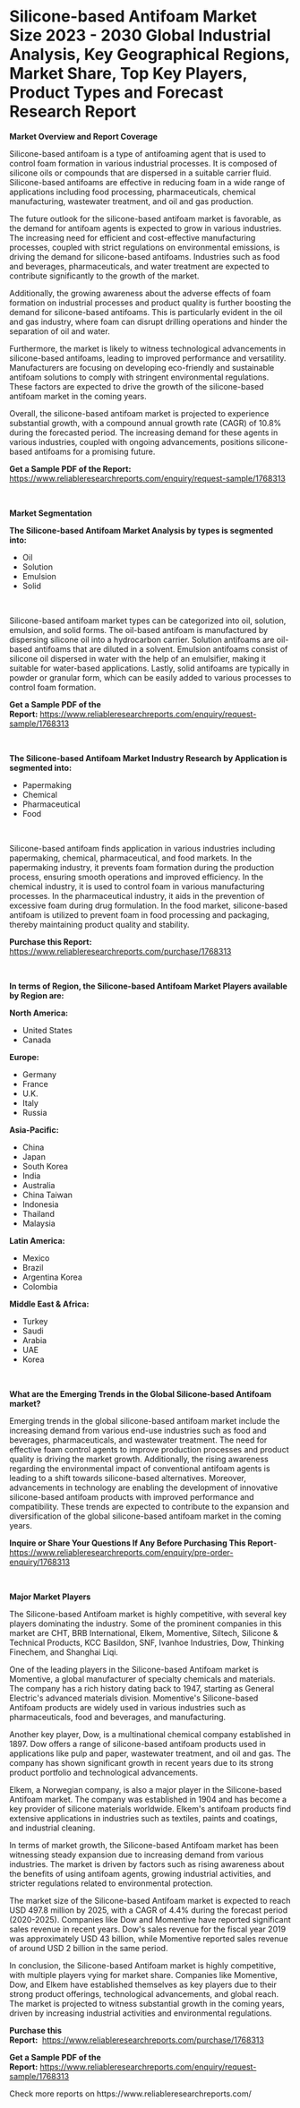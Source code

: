 <p><h1>Silicone-based Antifoam Market Size 2023 - 2030 Global Industrial Analysis, Key Geographical Regions, Market Share, Top Key Players, Product Types and Forecast Research Report</h1></p><p><strong>Market Overview and Report Coverage</strong></p>
<p><p>Silicone-based antifoam is a type of antifoaming agent that is used to control foam formation in various industrial processes. It is composed of silicone oils or compounds that are dispersed in a suitable carrier fluid. Silicone-based antifoams are effective in reducing foam in a wide range of applications including food processing, pharmaceuticals, chemical manufacturing, wastewater treatment, and oil and gas production.</p><p>The future outlook for the silicone-based antifoam market is favorable, as the demand for antifoam agents is expected to grow in various industries. The increasing need for efficient and cost-effective manufacturing processes, coupled with strict regulations on environmental emissions, is driving the demand for silicone-based antifoams. Industries such as food and beverages, pharmaceuticals, and water treatment are expected to contribute significantly to the growth of the market.</p><p>Additionally, the growing awareness about the adverse effects of foam formation on industrial processes and product quality is further boosting the demand for silicone-based antifoams. This is particularly evident in the oil and gas industry, where foam can disrupt drilling operations and hinder the separation of oil and water.</p><p>Furthermore, the market is likely to witness technological advancements in silicone-based antifoams, leading to improved performance and versatility. Manufacturers are focusing on developing eco-friendly and sustainable antifoam solutions to comply with stringent environmental regulations. These factors are expected to drive the growth of the silicone-based antifoam market in the coming years.</p><p>Overall, the silicone-based antifoam market is projected to experience substantial growth, with a compound annual growth rate (CAGR) of 10.8% during the forecasted period. The increasing demand for these agents in various industries, coupled with ongoing advancements, positions silicone-based antifoams for a promising future.</p></p>
<p><strong>Get a Sample PDF of the Report:</strong> <a href="https://www.reliableresearchreports.com/enquiry/request-sample/1768313">https://www.reliableresearchreports.com/enquiry/request-sample/1768313</a></p>
<p>&nbsp;</p>
<p><strong>Market Segmentation</strong></p>
<p><strong>The Silicone-based Antifoam Market Analysis by types is segmented into:</strong></p>
<p><ul><li>Oil</li><li>Solution</li><li>Emulsion</li><li>Solid</li></ul></p>
<p>&nbsp;</p>
<p><p>Silicone-based antifoam market types can be categorized into oil, solution, emulsion, and solid forms. The oil-based antifoam is manufactured by dispersing silicone oil into a hydrocarbon carrier. Solution antifoams are oil-based antifoams that are diluted in a solvent. Emulsion antifoams consist of silicone oil dispersed in water with the help of an emulsifier, making it suitable for water-based applications. Lastly, solid antifoams are typically in powder or granular form, which can be easily added to various processes to control foam formation.</p></p>
<p><strong>Get a Sample PDF of the Report:</strong>&nbsp;<a href="https://www.reliableresearchreports.com/enquiry/request-sample/1768313">https://www.reliableresearchreports.com/enquiry/request-sample/1768313</a></p>
<p>&nbsp;</p>
<p><strong>The Silicone-based Antifoam Market Industry Research by Application is segmented into:</strong></p>
<p><ul><li>Papermaking</li><li>Chemical</li><li>Pharmaceutical</li><li>Food</li></ul></p>
<p>&nbsp;</p>
<p><p>Silicone-based antifoam finds application in various industries including papermaking, chemical, pharmaceutical, and food markets. In the papermaking industry, it prevents foam formation during the production process, ensuring smooth operations and improved efficiency. In the chemical industry, it is used to control foam in various manufacturing processes. In the pharmaceutical industry, it aids in the prevention of excessive foam during drug formulation. In the food market, silicone-based antifoam is utilized to prevent foam in food processing and packaging, thereby maintaining product quality and stability.</p></p>
<p><strong>Purchase this Report:</strong>&nbsp; <a href="https://www.reliableresearchreports.com/purchase/1768313">https://www.reliableresearchreports.com/purchase/1768313</a></p>
<p>&nbsp;</p>
<p><strong>In terms of Region, the Silicone-based Antifoam Market Players available by Region are:</strong></p>
<p>
    <p> <strong> North America: </strong>
        <ul>
            <li>United States</li>
            <li>Canada</li>
        </ul>
        </p> 
    <p> <strong> Europe: </strong>
        <ul>
            <li>Germany</li>
            <li>France</li>
            <li>U.K.</li>
            <li>Italy</li>
            <li>Russia</li>
        </ul>
        </p> 
    <p> <strong> Asia-Pacific: </strong>
        <ul>
            <li>China</li>
            <li>Japan</li>
            <li>South Korea</li>
            <li>India</li>
            <li>Australia</li>
            <li>China Taiwan</li>
            <li>Indonesia</li>
            <li>Thailand</li>
            <li>Malaysia</li>
        </ul>
        </p> 
    <p> <strong> Latin America: </strong>
        <ul>
            <li>Mexico</li>
            <li>Brazil</li>
            <li>Argentina Korea</li>
            <li>Colombia</li>
        </ul>
        </p> 
    <p> <strong> Middle East & Africa: </strong>
        <ul>
            <li>Turkey</li>
            <li>Saudi</li>
            <li>Arabia</li>
            <li>UAE</li>
            <li>Korea</li>
        </ul>
    </p>
    </p>
<p>&nbsp;</p>
<p><strong>What are the Emerging Trends in the Global Silicone-based Antifoam market?</strong></p>
<p><p>Emerging trends in the global silicone-based antifoam market include the increasing demand from various end-use industries such as food and beverages, pharmaceuticals, and wastewater treatment. The need for effective foam control agents to improve production processes and product quality is driving the market growth. Additionally, the rising awareness regarding the environmental impact of conventional antifoam agents is leading to a shift towards silicone-based alternatives. Moreover, advancements in technology are enabling the development of innovative silicone-based antifoam products with improved performance and compatibility. These trends are expected to contribute to the expansion and diversification of the global silicone-based antifoam market in the coming years.</p></p>
<p><strong>Inquire or Share Your Questions If Any Before Purchasing This Report</strong>- <a href="https://www.reliableresearchreports.com/enquiry/pre-order-enquiry/1768313">https://www.reliableresearchreports.com/enquiry/pre-order-enquiry/1768313</a></p>
<p>&nbsp;</p>
<p><strong>Major Market Players</strong></p>
<p><p>The Silicone-based Antifoam market is highly competitive, with several key players dominating the industry. Some of the prominent companies in this market are CHT, BRB International, Elkem, Momentive, Siltech, Silicone & Technical Products, KCC Basildon, SNF, Ivanhoe Industries, Dow, Thinking Finechem, and Shanghai Liqi.</p><p>One of the leading players in the Silicone-based Antifoam market is Momentive, a global manufacturer of specialty chemicals and materials. The company has a rich history dating back to 1947, starting as General Electric's advanced materials division. Momentive's Silicone-based Antifoam products are widely used in various industries such as pharmaceuticals, food and beverages, and manufacturing.</p><p>Another key player, Dow, is a multinational chemical company established in 1897. Dow offers a range of silicone-based antifoam products used in applications like pulp and paper, wastewater treatment, and oil and gas. The company has shown significant growth in recent years due to its strong product portfolio and technological advancements.</p><p>Elkem, a Norwegian company, is also a major player in the Silicone-based Antifoam market. The company was established in 1904 and has become a key provider of silicone materials worldwide. Elkem's antifoam products find extensive applications in industries such as textiles, paints and coatings, and industrial cleaning.</p><p>In terms of market growth, the Silicone-based Antifoam market has been witnessing steady expansion due to increasing demand from various industries. The market is driven by factors such as rising awareness about the benefits of using antifoam agents, growing industrial activities, and stricter regulations related to environmental protection.</p><p>The market size of the Silicone-based Antifoam market is expected to reach USD 497.8 million by 2025, with a CAGR of 4.4% during the forecast period (2020-2025). Companies like Dow and Momentive have reported significant sales revenue in recent years. Dow's sales revenue for the fiscal year 2019 was approximately USD 43 billion, while Momentive reported sales revenue of around USD 2 billion in the same period.</p><p>In conclusion, the Silicone-based Antifoam market is highly competitive, with multiple players vying for market share. Companies like Momentive, Dow, and Elkem have established themselves as key players due to their strong product offerings, technological advancements, and global reach. The market is projected to witness substantial growth in the coming years, driven by increasing industrial activities and environmental regulations.</p></p>
<p><strong>Purchase this Report:</strong>&nbsp;&nbsp;<a href="https://www.reliableresearchreports.com/purchase/1768313">https://www.reliableresearchreports.com/purchase/1768313</a></p>
<p></p>
<p><strong>Get a Sample PDF of the Report:</strong>&nbsp;<a href="https://www.reliableresearchreports.com/enquiry/request-sample/1768313">https://www.reliableresearchreports.com/enquiry/request-sample/1768313</a></p>
<p>Check more reports on https://www.reliableresearchreports.com/</p>